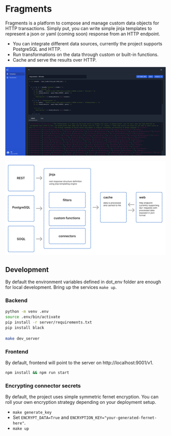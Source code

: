# Fragments

Fragments is a platform to compose and manage custom data objects for HTTP transactions. Simply put, you can write simple jinja templates to represent a json or yaml (coming soon) response from an HTTP endpoint.

- You can integrate different data sources, currently the project supports PostgreSQL and HTTP. 
- Run transformations on the data through custom or built-in functions.
- Cache and serve the results over HTTP.

![Alt text](/screenshots/ui.png?raw=true "UI")

![Alt text](/screenshots/flow.png?raw=true "Flow")

## Development

By default the environment variables defined in dot_env folder are enough for local development.
Bring up the services `make up`.

### Backend

```bash
python -m venv .env
source .env/bin/activate
pip install -r server/requirements.txt
pip install black

make dev_server
```

### Frontend

By default, frontend will point to the server on http://localhost:9001/v1.

```bash
npm install && npm run start
```

### Encrypting connector secrets

By default, the project uses simple symmetric fernet encryption.
You can roll your own encryption strategy depending on your deployment setup.

- `make generate_key`
- Set `ENCRYPT_DATA=True` and `ENCRYPTION_KEY="your-generated-fernet-here"`.
- `make up`
